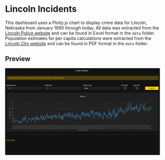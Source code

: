 # Lincoln Incidents

This dashboard uses a Plotly.js chart to display crime data for Lincoln,
Nebraska from January 1990 through today. All data was extracted from the
[Lincoln Police website](https://www.lincoln.ne.gov/city/police/activityindex.htm)
and can be found in Excel format in the `data` folder. Population estimates for
per capita calculations were extracted from the
[Lincoln City website](https://lincoln.ne.gov/city/plan/reports/reports/popest.pdf)
and can be found in PDF format in the `data` folder.

## Preview

![Preview Image](preview.png)
